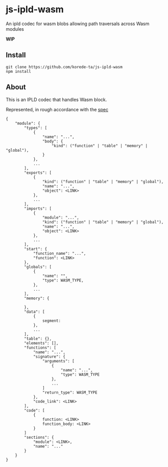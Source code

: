 # js-ipld-wasm

An ipld codec for wasm blobs allowing path traversals across Wasm modules

**WIP**

## Install

```
git clone https://github.com/korede-ta/js-ipld-wasm
npm install
```

## About

This is an IPLD codec that handles Wasm block.

Represented, in rough accordance with the [spec](http://webassembly.github.io/spec/js-api/index.html#modules)

```
{
	"module": {
		"types": [
			{
				"name": "...",
				"body": {
					"kind": ("function" | "table" | "memory" | "global"),
				}
			},
			...
		],
		"exports": [
			{
				"kind": ("function" | "table" | "memory" | "global"),
				"name": "...",
				"object": <LINK>
			},
			...
		],
		"imports": [
			{
				"module": "...",
				"kind": ("function" | "table" | "memory" | "global"),
				"name": "...",
				"object": <LINK>
			},
			...
		],
		"start": {
			"function_name": "...",
			"function": <LINK>
		},
		"globals": [
			{
				"name": "",
				"type": WASM_TYPE,
			},
			...
		],
		"memory": {
				
		},
		"data": [
			{
				segment: 
			},
			...
		],
		"table": {},
		"elements": [],
		"functions": [
			"name": "...",
			"signature": {
				"arguments": [
					{
						"name": "...",
						"type": WASM_TYPE
					},
					...
				]
				"return_type": WASM_TYPE
			},
			"code_link": <LINK>
		],
		"code": [
			{
				function: <LINK>
				function_body: <LINK>
			}
		]
		"sections": {
			"module": <LINK>,
			"name": "..."
		}
	}
}
```
